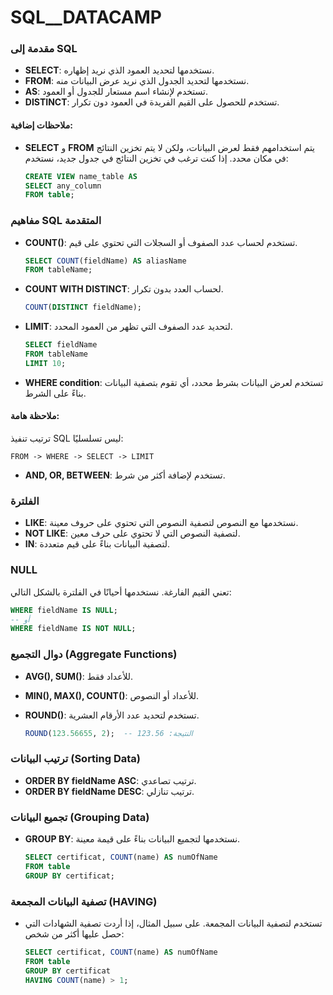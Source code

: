 # SQL__DATACAMP

### مقدمة إلى SQL

- **SELECT**: نستخدمها لتحديد العمود الذي نريد إظهاره.
- **FROM**: نستخدمها لتحديد الجدول الذي نريد عرض البيانات منه.
- **AS**: تستخدم لإنشاء اسم مستعار للجدول أو العمود.
- **DISTINCT**: تستخدم للحصول على القيم الفريدة في العمود دون تكرار.

#### ملاحظات إضافية:
- **SELECT** و **FROM** يتم استخدامهم فقط لعرض البيانات، ولكن لا يتم تخزين النتائج في مكان محدد. إذا كنت ترغب في تخزين النتائج في جدول جديد، نستخدم:
  ```sql
  CREATE VIEW name_table AS
  SELECT any_column
  FROM table;
  ```

### مفاهيم SQL المتقدمة

- **COUNT()**: تستخدم لحساب عدد الصفوف أو السجلات التي تحتوي على قيم.
  ```sql
  SELECT COUNT(fieldName) AS aliasName
  FROM tableName;
  ```
- **COUNT WITH DISTINCT**: لحساب العدد بدون تكرار.
  ```sql
  COUNT(DISTINCT fieldName);
  ```

- **LIMIT**: لتحديد عدد الصفوف التي تظهر من العمود المحدد.
  ```sql
  SELECT fieldName
  FROM tableName
  LIMIT 10;
  ```

- **WHERE condition**: تستخدم لعرض البيانات بشرط محدد، أي تقوم بتصفية البيانات بناءً على الشرط.

#### ملاحظة هامة:
ترتيب تنفيذ SQL ليس تسلسليًا:
```plaintext
FROM -> WHERE -> SELECT -> LIMIT
```

- **AND, OR, BETWEEN**: تستخدم لإضافة أكثر من شرط.

### الفلترة

- **LIKE**: نستخدمها مع النصوص لتصفية النصوص التي تحتوي على حروف معينة.
- **NOT LIKE**: لتصفية النصوص التي لا تحتوي على حرف معين.
- **IN**: لتصفية البيانات بناءً على قيم متعددة.

### NULL
تعني القيم الفارغة. نستخدمها أحيانًا في الفلترة بالشكل التالي:
```sql
WHERE fieldName IS NULL;
-- أو
WHERE fieldName IS NOT NULL;
```

### دوال التجميع (Aggregate Functions)

- **AVG(), SUM()**: للأعداد فقط.
- **MIN(), MAX(), COUNT()**: للأعداد أو النصوص.

- **ROUND()**: تستخدم لتحديد عدد الأرقام العشرية.
  ```sql
  ROUND(123.56655, 2);  -- النتيجة: 123.56
  ```

### ترتيب البيانات (Sorting Data)

- **ORDER BY fieldName ASC**: ترتيب تصاعدي.
- **ORDER BY fieldName DESC**: ترتيب تنازلي.

### تجميع البيانات (Grouping Data)

- **GROUP BY**: نستخدمها لتجميع البيانات بناءً على قيمة معينة.
  ```sql
  SELECT certificat, COUNT(name) AS numOfName
  FROM table
  GROUP BY certificat;
  ```

### تصفية البيانات المجمعة (HAVING)

- تستخدم لتصفية البيانات المجمعة. على سبيل المثال، إذا أردت تصفية الشهادات التي حصل عليها أكثر من شخص:
  ```sql
  SELECT certificat, COUNT(name) AS numOfName
  FROM table
  GROUP BY certificat
  HAVING COUNT(name) > 1;
  ```
